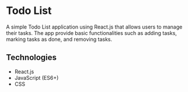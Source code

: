 # Todo List
A simple Todo List application using React.js that allows users to manage their tasks. The app provide basic functionalities such as adding tasks, marking tasks as done, and removing tasks.

## Technologies
- React.js
- JavaScript (ES6+)
- CSS
